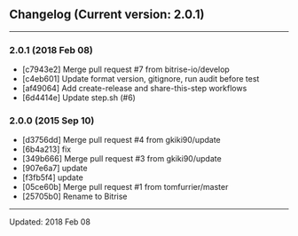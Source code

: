 ## Changelog (Current version: 2.0.1)

-----------------

### 2.0.1 (2018 Feb 08)

* [c7943e2] Merge pull request #7 from bitrise-io/develop
* [c4eb601] Update format version, gitignore, run audit before test
* [af49064] Add create-release and share-this-step workflows
* [6d4414e] Update step.sh (#6)

### 2.0.0 (2015 Sep 10)

* [d3756dd] Merge pull request #4 from gkiki90/update
* [6b4a213] fix
* [349b666] Merge pull request #3 from gkiki90/update
* [907e6a7] update
* [f3fb5f4] update
* [05ce60b] Merge pull request #1 from tomfurrier/master
* [25705b0] Rename to Bitrise

-----------------

Updated: 2018 Feb 08